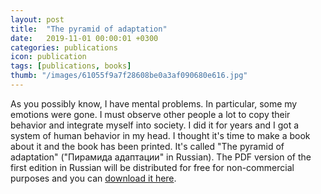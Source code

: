 ```yaml
---
layout: post
title:  "The pyramid of adaptation"
date:   2019-11-01 00:00:01 +0300
categories: publications
icon: publication
tags: [publications, books]
thumb: "/images/61055f9a7f28608be0a3af090680e616.jpg"
---
```


As you possibly know, I have mental problems. In particular, some my emotions were gone. I must observe other people a lot to copy their behavior and integrate myself into society. I did it for years and I got a system of human behavior in my head. I thought it's time to make a book about it and the book has been printed. It's called "The pyramid of adaptation" ("Пирамида адаптации" in Russian). The PDF version of the first edition in Russian will be distributed for free for non-commercial purposes and you can <a href='/free-books/'>download it here</a>.

